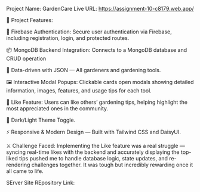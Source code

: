  Project Name: GardenCare
 Live URL: https://assignment-10-c8179.web.app/

📌 Project Features:

🔐 Firebase Authentication: Secure user authentication via Firebase, including registration, login, and protected routes.

📦 MongoDB Backend Integration: Connects to a MongoDB database and CRUD operation

💾 Data-driven with JSON — All gardeners and gardening tools.

🖼️ Interactive Modal Popups: Clickable cards open modals showing detailed information, images, features, and usage tips for each tool.

💖 Like Feature: Users can like others’ gardening tips, helping highlight the most appreciated ones in the community.

🌙 Dark/Light Theme Toggle.

⚡ Responsive & Modern Design — Built with Tailwind CSS and DaisyUI.

⚔️ Challenge Faced:
Implementing the Like feature was a real struggle — syncing real-time likes with the backend and accurately displaying the top-liked tips pushed me to handle database logic, state updates, and re-rendering challenges together. It was tough but incredibly rewarding once it all came to life.

SErver Site REpository Link:
